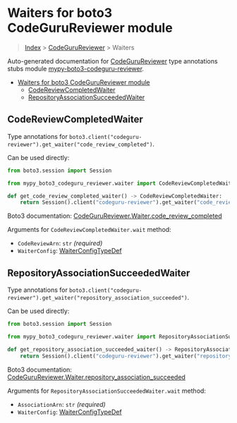 <a id="waiters-for-boto3-codegurureviewer-module"></a>

# Waiters for boto3 CodeGuruReviewer module

> [Index](../README.md) > [CodeGuruReviewer](./README.md) > Waiters

Auto-generated documentation for
[CodeGuruReviewer](https://boto3.amazonaws.com/v1/documentation/api/latest/reference/services/codeguru-reviewer.html#CodeGuruReviewer)
type annotations stubs module
[mypy-boto3-codeguru-reviewer](https://pypi.org/project/mypy-boto3-codeguru-reviewer/).

- [Waiters for boto3 CodeGuruReviewer module](#waiters-for-boto3-codegurureviewer-module)
  - [CodeReviewCompletedWaiter](#codereviewcompletedwaiter)
  - [RepositoryAssociationSucceededWaiter](#repositoryassociationsucceededwaiter)

<a id="codereviewcompletedwaiter"></a>

## CodeReviewCompletedWaiter

Type annotations for
`boto3.client("codeguru-reviewer").get_waiter("code_review_completed")`.

Can be used directly:

```python
from boto3.session import Session

from mypy_boto3_codeguru_reviewer.waiter import CodeReviewCompletedWaiter

def get_code_review_completed_waiter() -> CodeReviewCompletedWaiter:
    return Session().client("codeguru-reviewer").get_waiter("code_review_completed")
```

Boto3 documentation:
[CodeGuruReviewer.Waiter.code_review_completed](https://boto3.amazonaws.com/v1/documentation/api/latest/reference/services/codeguru-reviewer.html#CodeGuruReviewer.Waiter.CodeReviewCompleted)

Arguments for `CodeReviewCompletedWaiter.wait` method:

- `CodeReviewArn`: `str` *(required)*
- `WaiterConfig`: [WaiterConfigTypeDef](./type_defs.md#waiterconfigtypedef)

<a id="repositoryassociationsucceededwaiter"></a>

## RepositoryAssociationSucceededWaiter

Type annotations for
`boto3.client("codeguru-reviewer").get_waiter("repository_association_succeeded")`.

Can be used directly:

```python
from boto3.session import Session

from mypy_boto3_codeguru_reviewer.waiter import RepositoryAssociationSucceededWaiter

def get_repository_association_succeeded_waiter() -> RepositoryAssociationSucceededWaiter:
    return Session().client("codeguru-reviewer").get_waiter("repository_association_succeeded")
```

Boto3 documentation:
[CodeGuruReviewer.Waiter.repository_association_succeeded](https://boto3.amazonaws.com/v1/documentation/api/latest/reference/services/codeguru-reviewer.html#CodeGuruReviewer.Waiter.RepositoryAssociationSucceeded)

Arguments for `RepositoryAssociationSucceededWaiter.wait` method:

- `AssociationArn`: `str` *(required)*
- `WaiterConfig`: [WaiterConfigTypeDef](./type_defs.md#waiterconfigtypedef)
